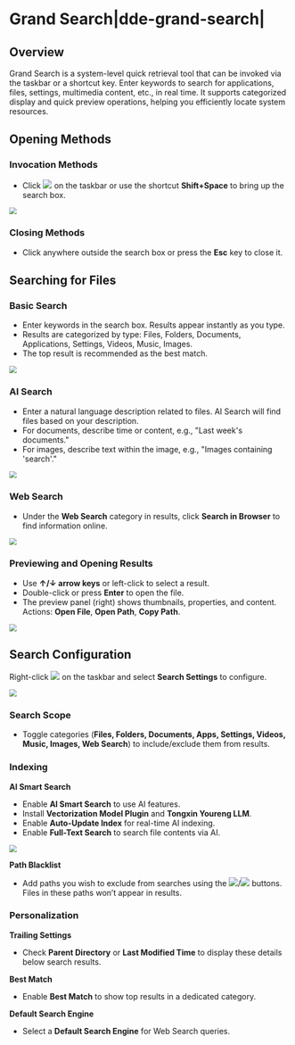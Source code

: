 # Grand Search|dde-grand-search|

## Overview

Grand Search is a system-level quick retrieval tool that can be invoked via the taskbar or a shortcut key. Enter keywords to search for applications, files, settings, multimedia content, etc., in real time. It supports categorized display and quick preview operations, helping you efficiently locate system resources.

## Opening Methods

### Invocation Methods
* Click ![ ](../common/dde-grand-search.svg) on the taskbar or use the shortcut **Shift+Space** to bring up the search box.

<img src="fig/search1.png" alt=" " style="zoom: 80%;" />

### Closing Methods
* Click anywhere outside the search box or press the **Esc** key to close it.

## Searching for Files

### Basic Search
* Enter keywords in the search box. Results appear instantly as you type.
* Results are categorized by type: Files, Folders, Documents, Applications, Settings, Videos, Music, Images.
* The top result is recommended as the best match.

<img src="fig/search2.png" alt=" " style="zoom:80%;" />

### AI Search
* Enter a natural language description related to files. AI Search will find files based on your description.
* For documents, describe time or content, e.g., "Last week's documents."
* For images, describe text within the image, e.g., "Images containing 'search'."

<img src="fig/search3.png" alt=" " style="zoom:80%;" />

### Web Search
* Under the **Web Search** category in results, click **Search in Browser** to find information online.

<img src="fig/search4.png" alt=" " style="zoom:80%;" />

### Previewing and Opening Results
* Use **↑/↓ arrow keys** or left-click to select a result.
* Double-click or press **Enter** to open the file.
* The preview panel (right) shows thumbnails, properties, and content. Actions: **Open File**, **Open Path**, **Copy Path**.

<img src="fig/search5.png" alt=" " style="zoom:80%;" />

## Search Configuration
Right-click ![ ](../common/dde-grand-search.svg) on the taskbar and select **Search Settings** to configure.

<img src="fig/search_setting1.png" alt=" " style="zoom:80%;" />

### Search Scope
* Toggle categories (**Files, Folders, Documents, Apps, Settings, Videos, Music, Images, Web Search**) to include/exclude them from results.

### Indexing
**AI Smart Search**

* Enable **AI Smart Search** to use AI features.
* Install **Vectorization Model Plugin** and **Tongxin Youreng LLM**.
* Enable **Auto-Update Index** for real-time AI indexing.
* Enable **Full-Text Search** to search file contents via AI.

<img src="fig/search_setting2.png" alt=" " style="zoom:80%;" />

**Path Blacklist**

* Add paths you wish to exclude from searches using the ![ ](../common/+.svg)/![ ](../common/-.svg) buttons. Files in these paths won’t appear in results.

### Personalization
**Trailing Settings**
* Check **Parent Directory** or **Last Modified Time** to display these details below search results.

**Best Match**
* Enable **Best Match** to show top results in a dedicated category.

**Default Search Engine**
* Select a **Default Search Engine** for Web Search queries.

